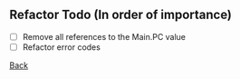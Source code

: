 ## Refactor Todo (In order of importance)
- [ ] Remove all references to the Main.PC value
- [ ] Refactor error codes

[Back](Readme.md)

